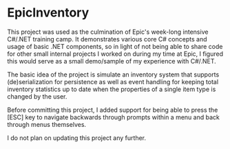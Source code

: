 # EpicInventory

This project was used as the culmination of Epic's week-long intensive C#/.NET training camp. It demonstrates various core C# concepts and usage of basic .NET components, so in light of not being able to share code for other small internal projects I worked on during my time at Epic, I figured this would serve as a small demo/sample of my experience with C#/.NET.

The basic idea of the project is simulate an inventory system that supports (de)serialization for persistence as well as event handling for keeping total inventory statistics up to date when the properties of a single item type is changed by the user. 

Before committing this project, I added support for being able to press the [ESC] key to navigate backwards through prompts within a menu and back through menus themselves. 

I do not plan on updating this project any further. 
